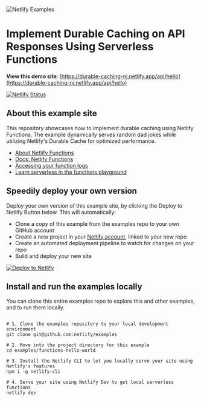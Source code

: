 ![Netlify Examples](https://github.com/netlify/examples/assets/5865/4145aa2f-b915-404f-af02-deacee24f7bf)

# Implement Durable Caching on API Responses Using Serverless Functions

**View this demo site**: [https://durable-caching-nj.netlify.app/api/hello](https://durable-caching-nj.netlify.app/api/hello)

[![Netlify Status](https://api.netlify.com/api/v1/badges/f15f03f9-55d8-4adc-97d5-f6e085141610/deploy-status)](https://app.netlify.com/sites/example-hello-world-function/deploys)



## About this example site

This repository showcases how to implement durable caching using Netlify Functions. The example dynamically serves random dad jokes while utilizing Netlify's Durable Cache for optimized performance.


- [About Netlify Functions](https://www.netlify.com/products/functions/?utm_campaign=dx-examples&utm_source=example-site&utm_medium=web&utm_content=example-hello-functions)
- [Docs: Netlify Functions](https://docs.netlify.com/functions/overview/?utm_campaign=dx-examples&utm_source=example-site&utm_medium=web&utm_content=example-hello-functions)
- [Accessing your function logs](https://docs.netlify.com/functions/logs/?utm_campaign=dx-examples&utm_source=example-site&utm_medium=web&utm_content=example-hello-functions)
- [Learn serverless in the functions playground](https://functions.netlify.com/?utm_campaign=dx-examples&utm_source=example-site&utm_medium=web&utm_content=example-hello-functions)



## Speedily deploy your own version

Deploy your own version of this example site, by clicking the Deploy to Netlify Button below. This will automatically:

- Clone a copy of this example from the examples repo to your own GitHub account
- Create a new project in your [Netlify account](https://app.netlify.com/?utm_medium=social&utm_source=github&utm_campaign=devex-ph&utm_content=devex-examples), linked to your new repo
- Create an automated deployment pipeline to watch for changes on your repo
- Build and deploy your new site

[![Deploy to Netlify](https://www.netlify.com/img/deploy/button.svg)](https://app.netlify.com/start/deploy?repository=https://github.com/netlify/examples/&create_from_path=examples/serverless/hello-world-functions&utm_campaign=dx-examples)


## Install and run the examples locally

You can clone this entire examples repo to explore this and other examples, and to run them locally.

```shell

# 1. Clone the examples repository to your local development environment
git clone git@github.com:netlify/examples

# 2. Move into the project directory for this example
cd examples/functions-hello-world

# 3. Install the Netlify CLI to let you locally serve your site using Netlify's features
npm i -g netlify-cli

# 4. Serve your site using Netlify Dev to get local serverless functions
netlify dev

```


